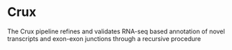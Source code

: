 # Crux
The Crux pipeline refines and validates RNA-seq based annotation of novel transcripts and exon-exon junctions through a recursive procedure
